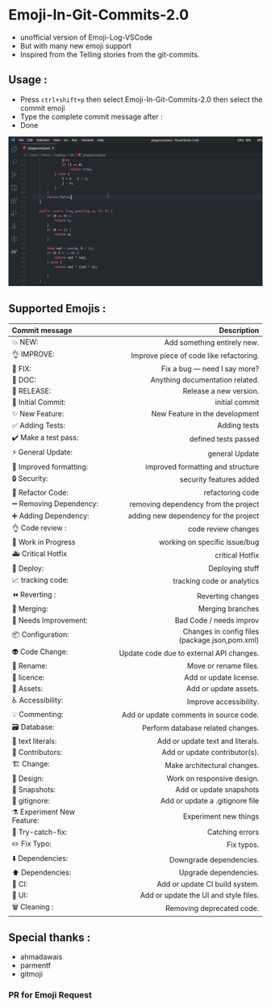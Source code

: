 # Emoji-In-Git-Commits-2.0

- unofficial version of Emoji-Log-VSCode
- But with many new emoji support
- Inspired from the Telling stories from the git-commits.

## Usage :

- Press `ctrl+shift+p` then select Emoji-In-Git-Commits-2.0 then select the commit emoji
- Type the complete commit message after :
- Done

![working gif](git_commit_emoji.gif)

## Supported Emojis :

| Commit message          | Description                  |
| :-------------------    | ---------------------------: |
| 💥 NEW:                 | Add something entirely new.    |
| 👌 IMPROVE:             |  Improve piece of code like refactoring.            |
| 🐛 FIX:            | Fix a bug — need I say more? |
| 📖 DOC:            | Anything documentation related.|
| 🚀 RELEASE:        | Release a new version.|
| 🎉 Initial Commit: |initial commit |
| ✨ New Feature:    |New Feature in the development |
| ✅ Adding Tests:  |Adding tests||
| ✔️ Make a test pass:| defined tests passed |
| ⚡ General Update: | general Update|
|🎨 Improved formatting:| improved formatting and structure|
| 🔒 Security:| security features added|
| 🔨 Refactor Code: | refactoring code|
| ➖ Removing Dependency: | removing dependency from the project|
| ➕ Adding Dependency: |adding new dependency for the project|
| 👌 Code review :|code review changes |
| 🚧 Work in Progress|working on specific issue/bug |
| 🚑 Critical Hotfix|critical Hotfix|
| 🚀 Deploy: |Deploying stuff|
| 📈 tracking code: |tracking code or analytics|
| ⏪ Reverting : | Reverting changes|
| 🔀 Merging: |Merging branches|
| 💩 Needs Improvement: | Bad Code / needs improv|
| 📦 Configuration: | Changes in config files (package.json,pom.xml) |
| 👽 Code Change: | Update code due to external API changes.|
| 🚚 Rename: |Move or rename files.|
| 📄 licence: |Add or update license.|
| 🍱 Assets:  |Add or update assets. |
| ♿️ Accessibility:	|Improve accessibility.|
| 💡 Commenting: |Add or update comments in source code.|
| 🗃 Database:	|Perform database related changes.|
| 💬 text literals:	|Add or update text and literals.|
| 👥 Contributors: 	| Add or update contributor(s).|
| 🏗 Change:  		| Make architectural changes.|
| 📱 Design: 		| Work on responsive design. |
| 📸 Snapshots:   | Add or update snapshots|
| 🙈 gitignore: |	Add or update a .gitignore file|
| ⚗ Experiment New Feature: |Experiment new things|
| 🥅 Try-catch-fix: |Catching errors|
| ✏️ Fix Typo:| Fix typos.|
| ⬇️ Dependencies: |Downgrade dependencies.|
| ⬆️ Dependencies: |Upgrade dependencies.|
| 👷 CI: |Add or update CI build system.|
| 💄 UI:|Add or update the UI and style files.|
| :wastebasket: Cleaning : |Removing deprecated code.|
## Special thanks :
- ahmadawais
- parmentf
- gitmoji 

### PR for Emoji Request 